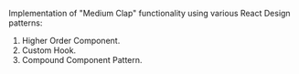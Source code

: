 Implementation of "Medium Clap" functionality using various React Design patterns:

1) Higher Order Component.
2) Custom Hook.
3) Compound Component Pattern.
